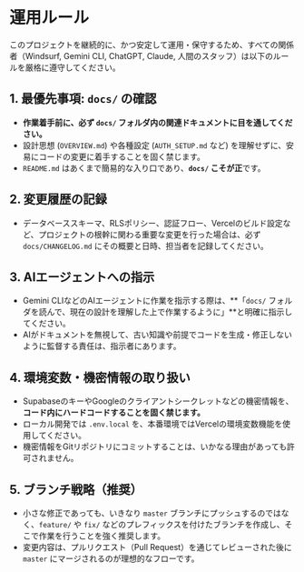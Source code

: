 # 運用ルール

このプロジェクトを継続的に、かつ安定して運用・保守するため、すべての関係者（Windsurf, Gemini CLI, ChatGPT, Claude, 人間のスタッフ）は以下のルールを厳格に遵守してください。

## 1. **最優先事項: `docs/` の確認**

- **作業着手前に、必ず `docs/` フォルダ内の関連ドキュメントに目を通してください。**
- 設計思想 (`OVERVIEW.md`) や各種設定 (`AUTH_SETUP.md` など) を理解せずに、安易にコードの変更に着手することを固く禁じます。
- `README.md` はあくまで簡易的な入り口であり、**`docs/` こそが正**です。

## 2. **変更履歴の記録**

- データベーススキーマ、RLSポリシー、認証フロー、Vercelのビルド設定など、プロジェクトの根幹に関わる重要な変更を行った場合は、必ず `docs/CHANGELOG.md` にその概要と日時、担当者を記録してください。

## 3. **AIエージェントへの指示**

- Gemini CLIなどのAIエージェントに作業を指示する際は、**「`docs/` フォルダを読んで、現在の設計を理解した上で作業するように」**と明確に指示してください。
- AIがドキュメントを無視して、古い知識や前提でコードを生成・修正しないように監督する責任は、指示者にあります。

## 4. **環境変数・機密情報の取り扱い**

- SupabaseのキーやGoogleのクライアントシークレットなどの機密情報を、**コード内にハードコードすることを固く禁じます。**
- ローカル開発では `.env.local` を、本番環境ではVercelの環境変数機能を使用してください。
- 機密情報をGitリポジトリにコミットすることは、いかなる理由があっても許可されません。

## 5. **ブランチ戦略（推奨）**

- 小さな修正であっても、いきなり `master` ブランチにプッシュするのではなく、`feature/` や `fix/` などのプレフィックスを付けたブランチを作成し、そこで作業を行うことを強く推奨します。
- 変更内容は、プルリクエスト（Pull Request）を通じてレビューされた後に `master` にマージされるのが理想的なフローです。
